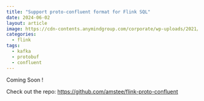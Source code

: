 ```yaml
---
title: "Support proto-confluent format for Flink SQL"
date: 2024-06-02
layout: article
image: https://cdn-contents.anymindgroup.com/corporate/wp-uploads/2021/10/06092952/logo.png
categories:
  - flink
tags:
  - kafka
  - protobuf
  - confluent
---
```



Coming Soon !

Check out the repo: https://github.com/amstee/flink-proto-confluent
